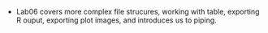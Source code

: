 * Lab06 covers more complex file strucures, working with table, exporting R ouput, exporting plot images, and introduces us to piping.